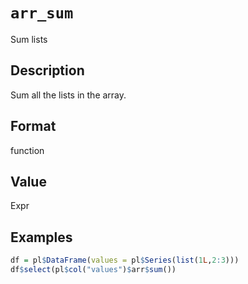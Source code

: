 # `arr_sum`

Sum lists


## Description

Sum all the lists in the array.


## Format

function


## Value

Expr


## Examples

```r
df = pl$DataFrame(values = pl$Series(list(1L,2:3)))
df$select(pl$col("values")$arr$sum())
```


